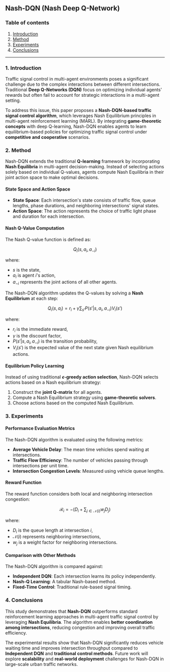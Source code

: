 ## Nash-DQN (Nash Deep Q-Network)

### Table of contents

1. [Introduction](#1-introduction)
2. [Method](#2-method)
3. [Experiments](#3-experiments)
4. [Conclusions](#4-conclusions)

--- 

### 1. **Introduction**

Traffic signal control in multi-agent environments poses a significant challenge due to the complex interactions between different intersections. Traditional **Deep Q-Networks (DQN)** focus on optimizing individual agents' rewards but often fail to account for strategic interactions in a multi-agent setting.

To address this issue, this paper proposes a **Nash-DQN-based traffic signal control algorithm**, which leverages Nash Equilibrium principles in multi-agent reinforcement learning (MARL). By integrating **game-theoretic concepts** with deep Q-learning, Nash-DQN enables agents to learn equilibrium-based policies for optimizing traffic signal control under **competitive and cooperative** scenarios.

### 2. **Method**

Nash-DQN extends the traditional **Q-learning** framework by incorporating **Nash Equilibria** in multi-agent decision-making. Instead of selecting actions solely based on individual Q-values, agents compute Nash Equilibria in their joint action space to make optimal decisions.

#### **State Space and Action Space**

- **State Space**: Each intersection's state consists of traffic flow, queue lengths, phase durations, and neighboring intersections' signal states.
- **Action Space**: The action represents the choice of traffic light phase and duration for each intersection.

#### **Nash Q-Value Computation**

The Nash Q-value function is defined as:

$$ Q_i(s, a_i, a_{-i}) $$

where:
- $s$ is the state,
- $a_i$ is agent $i$'s action,
- $a_{-i}$ represents the joint actions of all other agents.

The Nash-DQN algorithm updates the Q-values by solving a **Nash Equilibrium** at each step:

$$ Q_i(s, a_i) = r_i + \gamma \sum_{s'} P(s' | s, a_i, a_{-i}) V_i(s') $$

where:
- $r_i$ is the immediate reward,
- $\gamma$ is the discount factor,
- $P(s' | s, a_i, a_{-i})$ is the transition probability,
- $V_i(s')$ is the expected value of the next state given Nash equilibrium actions.

#### **Equilibrium Policy Learning**

Instead of using traditional **$\epsilon$-greedy action selection**, Nash-DQN selects actions based on a Nash equilibrium strategy:

1. Construct the **joint Q-matrix** for all agents.
2. Compute a Nash Equilibrium strategy using **game-theoretic solvers**.
3. Choose actions based on the computed Nash Equilibrium.

### 3. **Experiments**

#### **Performance Evaluation Metrics**

The Nash-DQN algorithm is evaluated using the following metrics:

- **Average Vehicle Delay**: The mean time vehicles spend waiting at intersections.
- **Traffic Flow Efficiency**: The number of vehicles passing through intersections per unit time.
- **Intersection Congestion Levels**: Measured using vehicle queue lengths.

#### **Reward Function**

The reward function considers both local and neighboring intersection congestion:

$$ \mathcal{R}_i = - (D_i + \sum_{j \in \mathcal{N}(i)} w_j D_j) $$

where:
- $D_i$ is the queue length at intersection $i$,
- $\mathcal{N}(i)$ represents neighboring intersections,
- $w_j$ is a weight factor for neighboring intersections.

#### **Comparison with Other Methods**

The Nash-DQN algorithm is compared against:

- **Independent DQN**: Each intersection learns its policy independently.
- **Nash-Q Learning**: A tabular Nash-based method.
- **Fixed-Time Control**: Traditional rule-based signal timing.

### 4. **Conclusions**

This study demonstrates that **Nash-DQN** outperforms standard reinforcement learning approaches in multi-agent traffic signal control by leveraging **Nash Equilibria**. The algorithm enables **better coordination among intersections**, reducing congestion and improving overall traffic efficiency.

The experimental results show that Nash-DQN significantly reduces vehicle waiting time and improves intersection throughput compared to **Independent DQN** and **traditional control methods**. Future work will explore **scalability** and **real-world deployment** challenges for Nash-DQN in large-scale urban traffic networks.
